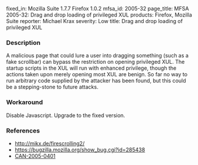 fixed_in: Mozilla Suite 1.7.7
          Firefox 1.0.2
mfsa_id: 2005-32
page_title: MFSA 2005-32: Drag and drop loading of privileged XUL
products: Firefox, Mozilla Suite
reporter: Michael Krax
severity: Low
title: Drag and drop loading of privileged XUL

<h3>Description</h3>

<p>A malicious page that could lure a user into dragging something (such as a
fake scrollbar) can bypass the restriction on opening privileged XUL. The
startup scripts in the XUL will run with enhanced privilege, though the
actions taken upon merely opening most XUL are benign. So far no way to
run arbitrary code supplied by the attacker has been found, but this
could be a stepping-stone to future attacks.</p>

<h3>Workaround</h3>

<p>Disable Javascript. Upgrade to the fixed version.</p>

<h3>References</h3>

<ul>
<li><a class="ex-ref" href="http://mikx.de/firescrolling2/">http://mikx.de/firescrolling2/</a></li>
<li><a href="https://bugzilla.mozilla.org/show_bug.cgi?id=285438">
https://bugzilla.mozilla.org/show_bug.cgi?id=285438</a></li>
<li><a class="ex-ref" href="http://www.cve.mitre.org/cgi-bin/cvename.cgi?name=CAN-2005-0401">CAN-2005-0401</a></li>
</ul>



